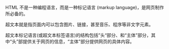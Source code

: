 HTML 不是一种编程语言，而是一种标记语言 \(markup language\)，是网页制作所必备的。

超文本就是指页面内可以包含图片、链接，甚至音乐、程序等非文字元素。

超文本标记语言\(或超文本标签语言\)的结构包括”头“部分、和“主体”部分，其中“头”部提供关于网页的信息，“主体”部分提供网页的具体内容。

